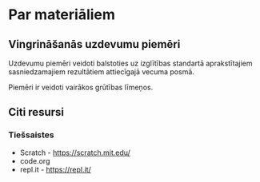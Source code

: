 # Par materiāliem

## Vingrināšanās uzdevumu piemēri

Uzdevumu piemēri veidoti balstoties uz izglītības standartā aprakstītajiem sasniedzamajiem rezultātiem attiecīgajā vecuma posmā.

Piemēri ir veidoti vairākos grūtības līmeņos.

## Citi resursi

### Tiešsaistes

- Scratch - <https://scratch.mit.edu/>
- code.org
- repl.it - <https://repl.it/>
